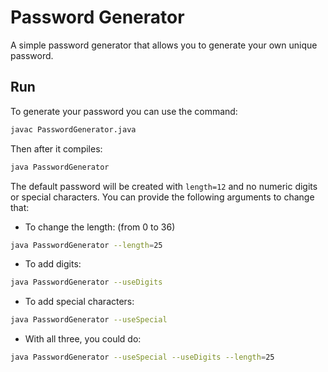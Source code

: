 # Password Generator

A simple password generator that allows you to generate your own unique password.

## Run

To generate your password you can use the command:

```bash
javac PasswordGenerator.java
```

Then after it compiles:

```bash
java PasswordGenerator
```

The default password will be created with `length=12` and no numeric digits or special characters. You can provide the following arguments to change that:

- To change the length: (from 0 to 36)

```bash
java PasswordGenerator --length=25
```

- To add digits:

```bash
java PasswordGenerator --useDigits
```

- To add special characters:

```bash
java PasswordGenerator --useSpecial
```

- With all three, you could do:

```bash
java PasswordGenerator --useSpecial --useDigits --length=25
```
